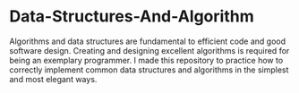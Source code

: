 # Data-Structures-And-Algorithm

Algorithms and data structures are fundamental to efficient code and good software design. Creating and designing excellent algorithms is required for being an exemplary programmer. I made this repository to practice how to correctly implement common data structures and algorithms in the simplest and most elegant ways.
